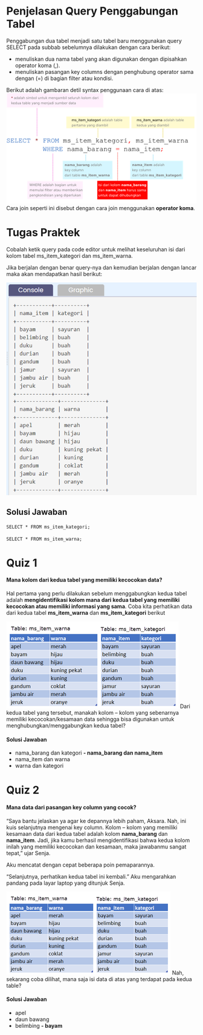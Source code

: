 # Penjelasan Query Penggabungan Tabel

Penggabungan dua tabel menjadi satu tabel baru menggunakan query SELECT pada subbab sebelumnya dilakukan dengan cara berikut:<br>

- menuliskan dua nama tabel yang akan digunakan dengan dipisahkan operator koma (,).
- menuliskan pasangan key columns dengan penghubung operator sama dengan (=) di bagian filter atau kondisi.<br>

Berikut adalah gambaran detil syntax penggunaan cara di atas:<br>
![tabel-query](tabel_query.png)
Cara join seperti ini disebut dengan cara join menggunakan **operator koma**.

# Tugas Praktek

Cobalah ketik query pada code editor untuk melihat keseluruhan isi dari kolom tabel ms_item_kategori dan ms_item_warna.<br>

Jika berjalan dengan benar query-nya dan kemudian berjalan dengan lancar maka akan mendapatkan hasil berikut:<br>

![tabel-soal](tabel_soal.png)

## Solusi Jawaban

```
SELECT * FROM ms_item_kategori;

SELECT * FROM ms_item_warna;
```

# Quiz 1

#### Mana kolom dari kedua tabel yang memiliki kecocokan data?

Hal pertama yang perlu dilakukan sebelum menggabungkan kedua tabel adalah **mengidentifikasi kolom mana dari kedua tabel yang memiliki kecocokan atau memiliki informasi yang sama**. Coba kita perhatikan data dari kedua tabel **ms_item_warna** dan **ms_item_kategori** berikut<br>

![quiz-soal](quiz_soal.png)
Dari kedua tabel yang tersebut, manakah kolom – kolom yang sebenarnya memiliki kecocokan/kesamaan data sehingga bisa digunakan untuk menghubungkan/menggabungkan kedua tabel?

#### Solusi Jawaban

- nama_barang dan kategori
  **- nama_barang dan nama_item**
- nama_item dan warna
- warna dan kategori

# Quiz 2

#### Mana data dari pasangan key column yang cocok?

“Saya bantu jelaskan ya agar ke depannya lebih paham, Aksara. Nah, ini kuis selanjutnya mengenai key column. Kolom – kolom yang memiliki kesamaan data dari kedua tabel adalah kolom **nama_barang** dan **nama_item**. Jadi, jika kamu berhasil mengidentifikasi bahwa kedua kolom inilah yang memiliki kecocokan dan kesamaan, maka jawabanmu sangat tepat,” ujar Senja.

Aku mencatat dengan cepat beberapa poin pemaparannya.

“Selanjutnya, perhatikan kedua tabel ini kembali.” Aku mengarahkan pandang pada layar laptop yang ditunjuk Senja.<br>

![quiz-soal](quiz_soal2.png)
Nah, sekarang coba dilihat, mana saja isi data di atas yang terdapat pada kedua table?

#### Solusi Jawaban

- apel
- daun bawang
- belimbing
  **- bayam**
